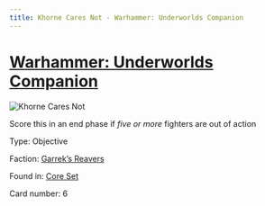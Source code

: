```yaml
---
title: Khorne Cares Not - Warhammer: Underworlds Companion
---
```


# [Warhammer: Underworlds Companion](https://guidokessels.github.io/wh-underworlds)

  

![Khorne Cares Not](https://warhammerunderworlds.com/wp-content/uploads/sites/6/2017/12/006_ENG-Khorne-Cares-Not.png)

Score this in an end phase if <i>five or more</i> fighters are out of action

Type: Objective

Faction: [Garrek’s Reavers](https://guidokessels.github.io/wh-underworlds/factions/garreks-reavers)

Found in: [Core Set](https://guidokessels.github.io/wh-underworlds/locations/core-set)

Card number: 6
